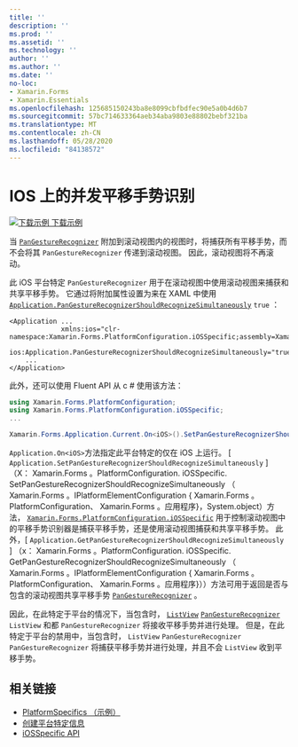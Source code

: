 ```yaml
---
title: ''
description: ''
ms.prod: ''
ms.assetid: ''
ms.technology: ''
author: ''
ms.author: ''
ms.date: ''
no-loc:
- Xamarin.Forms
- Xamarin.Essentials
ms.openlocfilehash: 125685150243ba8e8099cbfbdfec90e5a0b4d6b7
ms.sourcegitcommit: 57bc714633364aeb34aba9803e88802bebf321ba
ms.translationtype: MT
ms.contentlocale: zh-CN
ms.lasthandoff: 05/28/2020
ms.locfileid: "84138572"
---
```

# <a name="simultaneous-pan-gesture-recognition-on-ios"></a>IOS 上的并发平移手势识别

[![下载示例](~/media/shared/download.png) 下载示例](https://docs.microsoft.com/samples/xamarin/xamarin-forms-samples/userinterface-platformspecifics)

当 [`PanGestureRecognizer`](xref:Xamarin.Forms.PanGestureRecognizer) 附加到滚动视图内的视图时，将捕获所有平移手势，而不会将其 `PanGestureRecognizer` 传递到滚动视图。 因此，滚动视图将不再滚动。

此 iOS 平台特定 `PanGestureRecognizer` 用于在滚动视图中使用滚动视图来捕获和共享平移手势。 它通过将附加属性设置为来在 XAML 中使用 [`Application.PanGestureRecognizerShouldRecognizeSimultaneously`](xref:Xamarin.Forms.PlatformConfiguration.iOSSpecific.Application.PanGestureRecognizerShouldRecognizeSimultaneouslyProperty) `true` ：

```xaml
<Application ...
             xmlns:ios="clr-namespace:Xamarin.Forms.PlatformConfiguration.iOSSpecific;assembly=Xamarin.Forms.Core"
             ios:Application.PanGestureRecognizerShouldRecognizeSimultaneously="true">
    ...
</Application>
```

此外，还可以使用 Fluent API 从 c # 使用该方法：

```csharp
using Xamarin.Forms.PlatformConfiguration;
using Xamarin.Forms.PlatformConfiguration.iOSSpecific;
...

Xamarin.Forms.Application.Current.On<iOS>().SetPanGestureRecognizerShouldRecognizeSimultaneously(true);
```

`Application.On<iOS>`方法指定此平台特定的仅在 iOS 上运行。 [ `Application.SetPanGestureRecognizerShouldRecognizeSimultaneously` ] （X： Xamarin.Forms 。PlatformConfiguration. iOSSpecific. SetPanGestureRecognizerShouldRecognizeSimultaneously （ Xamarin.Forms 。IPlatformElementConfiguration { Xamarin.Forms 。PlatformConfiguration、 Xamarin.Forms 。应用程序}，System.object）方法， [`Xamarin.Forms.PlatformConfiguration.iOSSpecific`](xref:Xamarin.Forms.PlatformConfiguration.iOSSpecific) 用于控制滚动视图中的平移手势识别器是捕获平移手势，还是使用滚动视图捕获和共享平移手势。 此外，[ `Application.GetPanGestureRecognizerShouldRecognizeSimultaneously` ] （x： Xamarin.Forms 。PlatformConfiguration. iOSSpecific. GetPanGestureRecognizerShouldRecognizeSimultaneously （ Xamarin.Forms 。IPlatformElementConfiguration { Xamarin.Forms 。PlatformConfiguration、 Xamarin.Forms 。应用程序}））方法可用于返回是否与包含的滚动视图共享平移手势 [`PanGestureRecognizer`](xref:Xamarin.Forms.PanGestureRecognizer) 。

因此，在此特定于平台的情况下，当包含时， [`ListView`](xref:Xamarin.Forms.ListView) [`PanGestureRecognizer`](xref:Xamarin.Forms.PanGestureRecognizer) `ListView` 和都 `PanGestureRecognizer` 将接收平移手势并进行处理。 但是，在此特定于平台的禁用中，当包含时， `ListView` `PanGestureRecognizer` `PanGestureRecognizer` 将捕获平移手势并进行处理，并且不会 `ListView` 收到平移手势。

## <a name="related-links"></a>相关链接

- [PlatformSpecifics （示例）](https://docs.microsoft.com/samples/xamarin/xamarin-forms-samples/userinterface-platformspecifics)
- [创建平台特定信息](~/xamarin-forms/platform/platform-specifics/index.md#creating-platform-specifics)
- [iOSSpecific API](xref:Xamarin.Forms.PlatformConfiguration.iOSSpecific)
